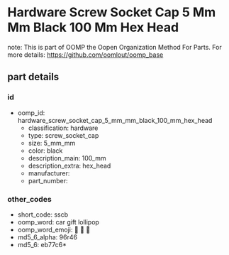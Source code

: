 # Hardware Screw Socket Cap 5 Mm Mm Black 100 Mm Hex Head  

note: This is part of OOMP the Oopen Organization Method For Parts. For more details: https://github.com/oomlout/oomp_base

##  part details





### id
* oomp_id: hardware_screw_socket_cap_5_mm_mm_black_100_mm_hex_head
  * classification: hardware
  * type: screw_socket_cap
  * size: 5_mm_mm
  * color: black
  * description_main: 100_mm
  * description_extra: hex_head
  * manufacturer: 
  * part_number: 

### other_codes
* short_code: sscb
* oomp_word: car gift lollipop
* oomp_word_emoji: :car: :gift: :lollipop:
* md5_6_alpha: 96r46
* md5_6: eb77c6* 